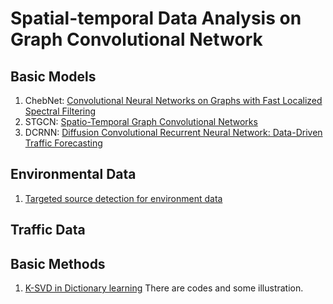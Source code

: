 # Spatial-temporal Data Analysis on Graph Convolutional Network

## Basic Models
1. ChebNet: [Convolutional Neural Networks on Graphs with Fast Localized Spectral Filtering](https://github.com/mdeff/cnn_graph)
2. STGCN: [Spatio-Temporal Graph Convolutional Networks](https://github.com/PKUAI26/STGCN-IJCAI-18)
3. DCRNN: [Diffusion Convolutional Recurrent Neural Network: Data-Driven Traffic Forecasting](https://github.com/liyaguang/DCRNN)

## Environmental Data

1. [Targeted source detection for environment data](https://arxiv.org/pdf/1908.11056.pdf)

## Traffic Data

## Basic Methods
1. [K-SVD in Dictionary learning](https://www.cnblogs.com/endlesscoding/p/10090866.html) There are codes and some illustration. 
